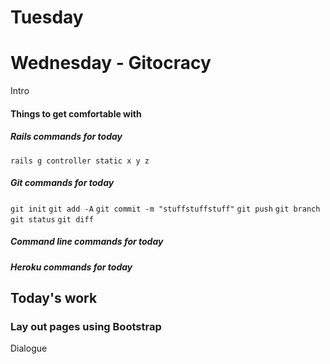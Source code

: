 # Tuesday 

# Wednesday - Gitocracy

Intro

#### Things to get comfortable with
##### Rails commands for today
`rails g controller static x y z`

##### Git commands for today
`git init`
`git add -A`
`git commit -m "stuffstuffstuff"`
`git push`
`git branch`
`git status`
`git diff`

##### Command line commands for today

##### Heroku commands for today

## Today's work
###  Lay out pages using Bootstrap
Dialogue

